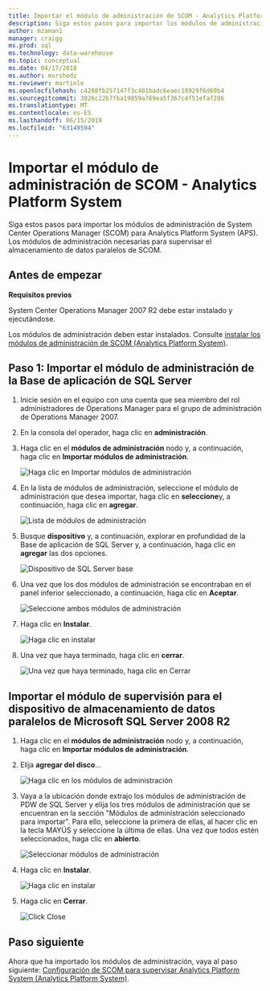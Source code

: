 ```yaml
---
title: Importar el módulo de administración de SCOM - Analytics Platform System | Microsoft Docs
description: Siga estos pasos para importar los módulos de administración de System Center Operations Manager (SCOM) para Analytics Platform System (APS). Los módulos de administración necesarias para supervisar el almacenamiento de datos paralelos de SCOM.
author: mzaman1
manager: craigg
ms.prod: sql
ms.technology: data-warehouse
ms.topic: conceptual
ms.date: 04/17/2018
ms.author: murshedz
ms.reviewer: martinle
ms.openlocfilehash: c4280fb257147f3c401badc6eaec18929f6d69b4
ms.sourcegitcommit: 3026c22b7fba19059a769ea5f367c4f51efaf286
ms.translationtype: MT
ms.contentlocale: es-ES
ms.lasthandoff: 06/15/2019
ms.locfileid: "63149594"
---
```

# <a name="import-the-scom-management-pack---analytics-platform-system"></a>Importar el módulo de administración de SCOM - Analytics Platform System
Siga estos pasos para importar los módulos de administración de System Center Operations Manager (SCOM) para Analytics Platform System (APS). Los módulos de administración necesarias para supervisar el almacenamiento de datos paralelos de SCOM. 
  
## <a name="BeforeBegin"></a>Antes de empezar  
**Requisitos previos**  
  
System Center Operations Manager 2007 R2 debe estar instalado y ejecutándose.  
  
Los módulos de administración deben estar instalados. Consulte [instalar los módulos de administración de SCOM &#40;Analytics Platform System&#41;](install-the-scom-management-packs.md).  
  
## <a name="Step1"></a>Paso 1: Importar el módulo de administración de la Base de aplicación de SQL Server  
  
1.  Inicie sesión en el equipo con una cuenta que sea miembro del rol administradores de Operations Manager para el grupo de administración de Operations Manager 2007.  
  
2.  En la consola del operador, haga clic en **administración**.  
  
3.  Haga clic en el **módulos de administración** nodo y, a continuación, haga clic en **Importar módulos de administración**.  
  
    ![Haga clic en Importar módulos de administración](./media/import-the-scom-management-pack-for-pdw/SCOM_IMP.png "SCOM")  
  
4.  En la lista de módulos de administración, seleccione el módulo de administración que desea importar, haga clic en **seleccione**y, a continuación, haga clic en **agregar**.  
  
    ![Lista de módulos de administración](./media/import-the-scom-management-pack-for-pdw/SCOM_IMP2.png "SCOM_IMP2")  
  
5.  Busque **dispositivo** y, a continuación, explorar en profundidad de la Base de aplicación de SQL Server y, a continuación, haga clic en **agregar** las dos opciones.  
  
    ![Dispositivo de SQL Server base](./media/import-the-scom-management-pack-for-pdw/SCOM_IMP3.png "SCOM_IMP3")  
  
6.  Una vez que los dos módulos de administración se encontraban en el panel inferior seleccionado, a continuación, haga clic en **Aceptar**.  
  
    ![Seleccione ambos módulos de administración](./media/import-the-scom-management-pack-for-pdw/SCOM_IMP4.png "SCOM_IMP4")  
  
7.  Haga clic en **Instalar**.  
  
    ![Haga clic en instalar](./media/import-the-scom-management-pack-for-pdw/SCOM_IMP5.png "SCOM_IMP5")  
  
8.  Una vez que haya terminado, haga clic en **cerrar**.  
  
    ![Una vez que haya terminado, haga clic en Cerrar](./media/import-the-scom-management-pack-for-pdw/SCOM_IMP6.png "SCOM_IMP6")  
  
## <a name="Step2"></a>Importar el módulo de supervisión para el dispositivo de almacenamiento de datos paralelos de Microsoft SQL Server 2008 R2  
  
1.  Haga clic en el **módulos de administración** nodo y, a continuación, haga clic en **Importar módulos de administración**.  
  
2.  Elija **agregar del disco**...  
  
    ![Haga clic en los módulos de administración](./media/import-the-scom-management-pack-for-pdw/SCOM_PDW.png "SCOM_PDW")  
  
3.  Vaya a la ubicación donde extrajo los módulos de administración de PDW de SQL Server y elija los tres módulos de administración que se encuentran en la sección "Módulos de administración seleccionado para importar". Para ello, seleccione la primera de ellas, al hacer clic en la tecla MAYÚS y seleccione la última de ellas. Una vez que todos estén seleccionados, haga clic en **abierto**.  
  
    ![Seleccionar módulos de administración](./media/import-the-scom-management-pack-for-pdw/SCOM_PDW2.png "SCOM_PDW2")  
  
4.  Haga clic en **Instalar**.  
  
    ![Haga clic en instalar](./media/import-the-scom-management-pack-for-pdw/SCOM_PDW3.png "SCOM_PDW3")  
  
5.  Haga clic en **Cerrar**.  
  
    ![Click Close](./media/import-the-scom-management-pack-for-pdw/SCOM_PDW4.png "SCOM_PDW4")  
  
## <a name="next-step"></a>Paso siguiente  
Ahora que ha importado los módulos de administración, vaya al paso siguiente: [Configuración de SCOM para supervisar Analytics Platform System &#40;Analytics Platform System&#41;](configure-scom-to-monitor-analytics-platform-system.md).  
  
<!-- MISSING LINKS ## See Also  
[Common Metadata Query Examples &#40;SQL Server PDW&#41;](../sqlpdw/common-metadata-query-examples-sql-server-pdw.md)  -->  
  
